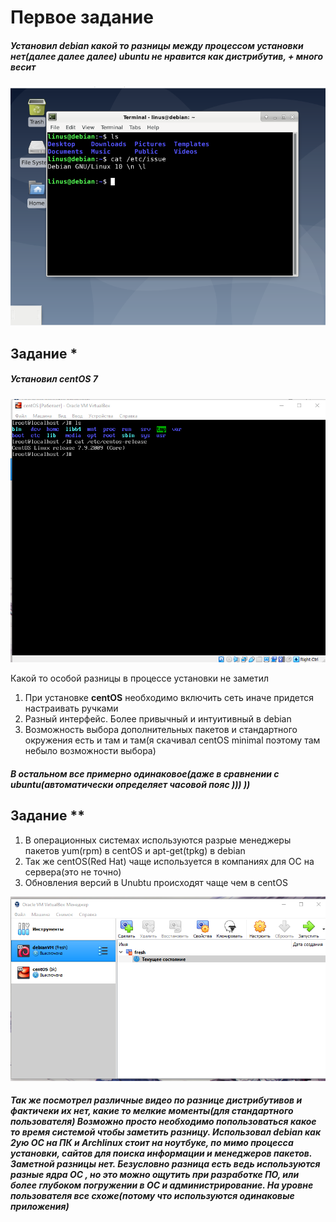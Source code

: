 # Первое задание

##### Установил **debian** какой то разницы между процессом установки нет(далее далее далее) **ubuntu** не нравится как дистрибутив, + много весит

![](./Screenshot_3.png)

## Задание *

##### Установил ***centOS*** 7

![](./Screenshot_1.png)

Какой то особой разницы в процессе установки не заметил

1. При установке **centOS** необходимо включить сеть иначе придется настраивать ручками
2. Разный интерфейс. Более привычный и интуитивный в debian
3. Возможность выбора дополнительных пакетов и стандартного окружения есть и там и там(я скачивал centOS minimal поэтому там небыло возможности выбора)

##### В остальном все примерно одинаковое(даже в сравнении с ubuntu(автоматически определяет часовой пояс ))) ))

## Задание **

1. В операционных системах используются разрые менеджеры пакетов yum(rpm) в centOS и apt-get(tpkg) в debian
2. Так же centOS(Red Hat) чаще используется в компаниях для ОС на сервера(это не точно)
3. Обновления версий в Unubtu происходят чаще чем в centOS

![](./Screenshot_4.png)

##### Так же посмотрел различные видео по разнице дистрибутивов и фактичеки их нет, какие то мелкие моменты(для стандартного пользователя) Возможно просто необходимо  попользоваться какое то время системой чтобы заметить разницу. Использовал debian как 2ую ОС на ПК и Archlinux стоит на ноутбуке, по мимо процесса установки, сайтов для поиска информации и менеджеров пакетов. Заметной разницы нет. Безусловно разница есть ведь используются разные ядра ОС , но это можно ощутить при разработке ПО, или более глубоком погружении в ОС и администрирование. На уровне пользователя все схоже(потому что используются одинаковые приложения)
